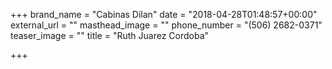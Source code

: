 +++
brand_name = "Cabinas Dilan"
date = "2018-04-28T01:48:57+00:00"
external_url = ""
masthead_image = ""
phone_number = "(506) 2682-0371"
teaser_image = ""
title = "Ruth Juarez Cordoba"

+++
